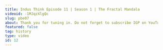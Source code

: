 ```yaml
---
title: Indus Think Episode 11 | Season 1 | The Fractal Mandala
videoid: -1MJqzXlgQc
slug: pbe07
about: Thank you for tuning in. Do not forget to subscribe IGP on YouTube. Press the bell icon for more updates.
featured: false
tag: history
type: video
id: 12
---
```

